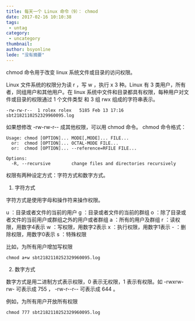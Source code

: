 ```yaml
---
title: 每天一个 Linux 命令（9）： chmod
date: 2017-02-16 10:10:38
tags:
 - untag
category: 
 - uncategory
thumbnail: 
author: bsyonline
lede: "没有摘要"
---
```


chmod 命令用于改变 linux 系统文件或目录的访问权限。

<!-- more -->

Linux 文件系统的权限分为读 r ，写 w ，执行 x 3 种。Linux 有 3 类用户，所有者，同组用户和其他用户。在 linux 系统中文件和目录都具有权限，每种用户对文件或目录的权限通过 1 个文件类型 和 3 组 rwx 组成的字符串表示。
```
-rw-rw-r--  1 rolex rolex   5185 Feb 13 17:16 sbt2182110252329960095.log
```
如果想修改 -rw-rw-r-- 成其他权限，可以用 chmod 命令。
chmod 命令格式：

```shell
Usage: chmod [OPTION]... MODE[,MODE]... FILE...
  or:  chmod [OPTION]... OCTAL-MODE FILE...
  or:  chmod [OPTION]... --reference=RFILE FILE...

Options:
  -R, --recursive        change files and directories recursively
```

权限有两种设定方式：字符方式和数字方式。
1. 字符方式

字符方式是使用字母和操作符来操作权限。

u ：目录或者文件的当前的用户
g ：目录或者文件的当前的群组
o ：除了目录或者文件的当前用户或群组之外的用户或者群组
a ：所有的用户及群组
r ：读权限，用数字4表示
w ：写权限，用数字2表示
x ：执行权限，用数字1表示
\- ：删除权限，用数字0表示
s ：特殊权限

比如，为所有用户增加写权限
```shell
chmod a+w sbt2182110252329960095.log
```

2. 数字方式

数字方式是用二进制方式表示权限，0 表示无权限，1 表示有权限。如 -rwxrw-rw- 可表示成 755 ， -rw-r--r-- 可表示成 644 。

例如，为所有用户开放所有权限
```shell
chmod 777 sbt2182110252329960095.log
```
